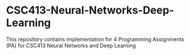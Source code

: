 # CSC413-Neural-Networks-Deep-Learning
This repository contains implementation for 4 Programming Assignments (PA) for CSC413 Neural Networks and Deep Learning
